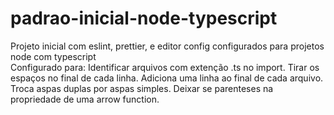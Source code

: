 # padrao-inicial-node-typescript
Projeto inicial com eslint, prettier, e editor config configurados para projetos node com typescript</br>
Configurado para: 
Identificar arquivos com extenção .ts no import.
Tirar os espaços no final de cada linha.
Adiciona uma linha ao final de cada arquivo.
Troca aspas duplas por aspas simples.
Deixar se parenteses na propriedade de uma arrow function.
